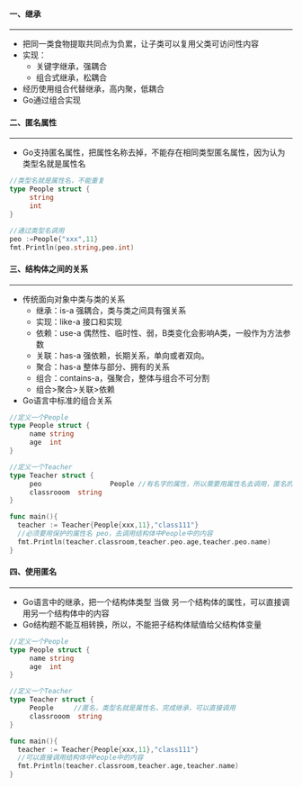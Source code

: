 #### 一、继承

***

* 把同一类食物提取共同点为负累，让子类可以复用父类可访问性内容
* 实现：
  * 关键字继承，强耦合
  * 组合式继承，松耦合
* 经历使用组合代替继承，高内聚，低耦合
* Go通过组合实现

#### 二、匿名属性

***

* Go支持匿名属性，把属性名称去掉，不能存在相同类型匿名属性，因为认为类型名就是属性名

```go
//类型名就是属性名，不能重复
type People struct {
     string
     int
}

//通过类型名调用
peo :=People{"xxx",11}
fmt.Println(peo.string,peo.int)
```

#### 三、结构体之间的关系

***

* 传统面向对象中类与类的关系
  * 继承：is-a   强耦合，类与类之间具有强关系
  * 实现：like-a 接口和实现
  * 依赖：use-a 偶然性、临时性、弱，B类变化会影响A类，一般作为方法参数
  * 关联：has-a 强依赖，长期关系，单向或者双向。
  * 聚合：has-a  整体与部分、拥有的关系
  * 组合：contains-a，强聚合，整体与组合不可分割
  * 组合>聚合>关联>依赖
* Go语言中标准的组合关系

```go
//定义一个People
type People struct {
     name string
     age  int
}

//定义一个Teacher
type Teacher struct {
     peo 				 People //有名字的属性，所以需要用属性名去调用，匿名的话，就可以直接调用
     classrooom  string
}

func main(){
  teacher := Teacher{People{xxx,11},"class111"}
  //必须要用保护的属性名 peo，去调用结构体中People中的内容
  fmt.Println(teacher.classroom,teacher.peo.age,teacher.peo.name)
}
```

#### 四、使用匿名

***

* Go语言中的继承，把一个结构体类型 当做 另一个结构体的属性，可以直接调用另一个结构体中的内容
* Go结构题不能互相转换，所以，不能把子结构体赋值给父结构体变量

```go
//定义一个People
type People struct {
     name string
     age  int
}

//定义一个Teacher
type Teacher struct {
     People     //匿名，类型名就是属性名，完成继承，可以直接调用
     classrooom  string
}

func main(){
  teacher := Teacher{People{xxx,11},"class111"}
  //可以直接调用结构体中People中的内容
  fmt.Println(teacher.classroom,teacher.age,teacher.name)
}
```



